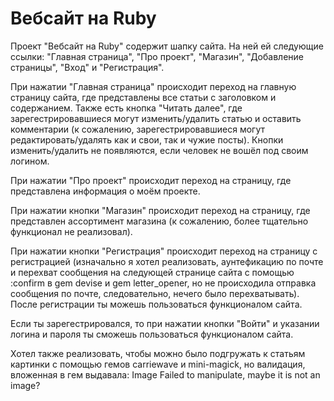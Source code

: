 # Вебсайт на Ruby
Проект "Вебсайт на Ruby" содержит шапку сайта. На ней ей следующие ссылки: "Главная страница", "Про проект", "Магазин", "Добавление страницы", "Вход" и "Регистрация".

При нажатии "Главная страница" происходит переход на главную страницу сайта, где представлены все статьи с заголовком и содержанием. Также есть кнопка "Читать далее", где зарегестрировавшиеся могут изменить/удалить статью и оставить комментарии (к сожалению, зарегестрировавшиеся могут редактировать/удалять как и свои, так и чужие посты). Кнопки изменить/удалить не появляются, если человек не вошёл под своим логином.

При нажатии "Про проект" происходит переход на страницу, где представлена информация о моём проекте.

При нажатии кнопки "Магазин" происходит переход на страницу, где представлен ассортимент магазина (к сожалению, более тщательно функционал не реализовал).

При нажатии кнопки "Регистрация" происходит переход на страницу с регистрацией (изначально я хотел реализовать, аунтефикацию по почте и перехват сообщения на следующей странице сайта с помощью :confirm в gem devise и gem letter_opener, но не происходила отправка сообщения по почте, следовательно, нечего было перехватывать). После регистрации ты можешь пользоваться функционалом сайта.

Если ты зарегестрировался, то при нажатии кнопки "Войти" и указании логина и пароля ты сможешь пользоваться функционалом сайта.

Хотел также реализовать, чтобы можно было подгружать к статьям картинки с помощью гемов carriewave и mini-magick, но валидация, вложенная в гем выдавала: Image Failed to manipulate, maybe it is not an image?

